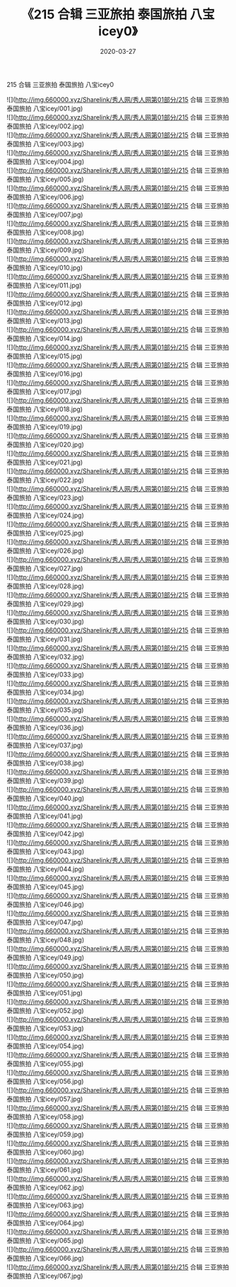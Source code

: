 ﻿---
layout: post
title:  《215 合辑 三亚旅拍 泰国旅拍 八宝icey0》
date:   2020-03-27
img: http://img.660000.xyz/Sharelink/秀人网/秀人网第01部分/215 合辑 三亚旅拍 泰国旅拍 八宝icey0/000.jpg
categories: [美女, 清纯, 唯美]
---

215 合辑 三亚旅拍 泰国旅拍 八宝icey0

  ![](http://img.660000.xyz/Sharelink/秀人网/秀人网第01部分/215 合辑 三亚旅拍 泰国旅拍 八宝icey/001.jpg) <br> ![](http://img.660000.xyz/Sharelink/秀人网/秀人网第01部分/215 合辑 三亚旅拍 泰国旅拍 八宝icey/002.jpg) <br> ![](http://img.660000.xyz/Sharelink/秀人网/秀人网第01部分/215 合辑 三亚旅拍 泰国旅拍 八宝icey/003.jpg) <br> ![](http://img.660000.xyz/Sharelink/秀人网/秀人网第01部分/215 合辑 三亚旅拍 泰国旅拍 八宝icey/004.jpg) <br> ![](http://img.660000.xyz/Sharelink/秀人网/秀人网第01部分/215 合辑 三亚旅拍 泰国旅拍 八宝icey/005.jpg) <br> ![](http://img.660000.xyz/Sharelink/秀人网/秀人网第01部分/215 合辑 三亚旅拍 泰国旅拍 八宝icey/006.jpg) <br> ![](http://img.660000.xyz/Sharelink/秀人网/秀人网第01部分/215 合辑 三亚旅拍 泰国旅拍 八宝icey/007.jpg) <br> ![](http://img.660000.xyz/Sharelink/秀人网/秀人网第01部分/215 合辑 三亚旅拍 泰国旅拍 八宝icey/008.jpg) <br> ![](http://img.660000.xyz/Sharelink/秀人网/秀人网第01部分/215 合辑 三亚旅拍 泰国旅拍 八宝icey/009.jpg) <br> ![](http://img.660000.xyz/Sharelink/秀人网/秀人网第01部分/215 合辑 三亚旅拍 泰国旅拍 八宝icey/010.jpg) <br> ![](http://img.660000.xyz/Sharelink/秀人网/秀人网第01部分/215 合辑 三亚旅拍 泰国旅拍 八宝icey/011.jpg) <br> ![](http://img.660000.xyz/Sharelink/秀人网/秀人网第01部分/215 合辑 三亚旅拍 泰国旅拍 八宝icey/012.jpg) <br> ![](http://img.660000.xyz/Sharelink/秀人网/秀人网第01部分/215 合辑 三亚旅拍 泰国旅拍 八宝icey/013.jpg) <br> ![](http://img.660000.xyz/Sharelink/秀人网/秀人网第01部分/215 合辑 三亚旅拍 泰国旅拍 八宝icey/014.jpg) <br> ![](http://img.660000.xyz/Sharelink/秀人网/秀人网第01部分/215 合辑 三亚旅拍 泰国旅拍 八宝icey/015.jpg) <br> ![](http://img.660000.xyz/Sharelink/秀人网/秀人网第01部分/215 合辑 三亚旅拍 泰国旅拍 八宝icey/016.jpg) <br> ![](http://img.660000.xyz/Sharelink/秀人网/秀人网第01部分/215 合辑 三亚旅拍 泰国旅拍 八宝icey/017.jpg) <br> ![](http://img.660000.xyz/Sharelink/秀人网/秀人网第01部分/215 合辑 三亚旅拍 泰国旅拍 八宝icey/018.jpg) <br> ![](http://img.660000.xyz/Sharelink/秀人网/秀人网第01部分/215 合辑 三亚旅拍 泰国旅拍 八宝icey/019.jpg) <br> ![](http://img.660000.xyz/Sharelink/秀人网/秀人网第01部分/215 合辑 三亚旅拍 泰国旅拍 八宝icey/020.jpg) <br> ![](http://img.660000.xyz/Sharelink/秀人网/秀人网第01部分/215 合辑 三亚旅拍 泰国旅拍 八宝icey/021.jpg) <br> ![](http://img.660000.xyz/Sharelink/秀人网/秀人网第01部分/215 合辑 三亚旅拍 泰国旅拍 八宝icey/022.jpg) <br> ![](http://img.660000.xyz/Sharelink/秀人网/秀人网第01部分/215 合辑 三亚旅拍 泰国旅拍 八宝icey/023.jpg) <br> ![](http://img.660000.xyz/Sharelink/秀人网/秀人网第01部分/215 合辑 三亚旅拍 泰国旅拍 八宝icey/024.jpg) <br> ![](http://img.660000.xyz/Sharelink/秀人网/秀人网第01部分/215 合辑 三亚旅拍 泰国旅拍 八宝icey/025.jpg) <br> ![](http://img.660000.xyz/Sharelink/秀人网/秀人网第01部分/215 合辑 三亚旅拍 泰国旅拍 八宝icey/026.jpg) <br> ![](http://img.660000.xyz/Sharelink/秀人网/秀人网第01部分/215 合辑 三亚旅拍 泰国旅拍 八宝icey/027.jpg) <br> ![](http://img.660000.xyz/Sharelink/秀人网/秀人网第01部分/215 合辑 三亚旅拍 泰国旅拍 八宝icey/028.jpg) <br> ![](http://img.660000.xyz/Sharelink/秀人网/秀人网第01部分/215 合辑 三亚旅拍 泰国旅拍 八宝icey/029.jpg) <br> ![](http://img.660000.xyz/Sharelink/秀人网/秀人网第01部分/215 合辑 三亚旅拍 泰国旅拍 八宝icey/030.jpg) <br> ![](http://img.660000.xyz/Sharelink/秀人网/秀人网第01部分/215 合辑 三亚旅拍 泰国旅拍 八宝icey/031.jpg) <br> ![](http://img.660000.xyz/Sharelink/秀人网/秀人网第01部分/215 合辑 三亚旅拍 泰国旅拍 八宝icey/032.jpg) <br> ![](http://img.660000.xyz/Sharelink/秀人网/秀人网第01部分/215 合辑 三亚旅拍 泰国旅拍 八宝icey/033.jpg) <br> ![](http://img.660000.xyz/Sharelink/秀人网/秀人网第01部分/215 合辑 三亚旅拍 泰国旅拍 八宝icey/034.jpg) <br> ![](http://img.660000.xyz/Sharelink/秀人网/秀人网第01部分/215 合辑 三亚旅拍 泰国旅拍 八宝icey/035.jpg) <br> ![](http://img.660000.xyz/Sharelink/秀人网/秀人网第01部分/215 合辑 三亚旅拍 泰国旅拍 八宝icey/036.jpg) <br> ![](http://img.660000.xyz/Sharelink/秀人网/秀人网第01部分/215 合辑 三亚旅拍 泰国旅拍 八宝icey/037.jpg) <br> ![](http://img.660000.xyz/Sharelink/秀人网/秀人网第01部分/215 合辑 三亚旅拍 泰国旅拍 八宝icey/038.jpg) <br> ![](http://img.660000.xyz/Sharelink/秀人网/秀人网第01部分/215 合辑 三亚旅拍 泰国旅拍 八宝icey/039.jpg) <br> ![](http://img.660000.xyz/Sharelink/秀人网/秀人网第01部分/215 合辑 三亚旅拍 泰国旅拍 八宝icey/040.jpg) <br> ![](http://img.660000.xyz/Sharelink/秀人网/秀人网第01部分/215 合辑 三亚旅拍 泰国旅拍 八宝icey/041.jpg) <br> ![](http://img.660000.xyz/Sharelink/秀人网/秀人网第01部分/215 合辑 三亚旅拍 泰国旅拍 八宝icey/042.jpg) <br> ![](http://img.660000.xyz/Sharelink/秀人网/秀人网第01部分/215 合辑 三亚旅拍 泰国旅拍 八宝icey/043.jpg) <br> ![](http://img.660000.xyz/Sharelink/秀人网/秀人网第01部分/215 合辑 三亚旅拍 泰国旅拍 八宝icey/044.jpg) <br> ![](http://img.660000.xyz/Sharelink/秀人网/秀人网第01部分/215 合辑 三亚旅拍 泰国旅拍 八宝icey/045.jpg) <br> ![](http://img.660000.xyz/Sharelink/秀人网/秀人网第01部分/215 合辑 三亚旅拍 泰国旅拍 八宝icey/046.jpg) <br> ![](http://img.660000.xyz/Sharelink/秀人网/秀人网第01部分/215 合辑 三亚旅拍 泰国旅拍 八宝icey/047.jpg) <br> ![](http://img.660000.xyz/Sharelink/秀人网/秀人网第01部分/215 合辑 三亚旅拍 泰国旅拍 八宝icey/048.jpg) <br> ![](http://img.660000.xyz/Sharelink/秀人网/秀人网第01部分/215 合辑 三亚旅拍 泰国旅拍 八宝icey/049.jpg) <br> ![](http://img.660000.xyz/Sharelink/秀人网/秀人网第01部分/215 合辑 三亚旅拍 泰国旅拍 八宝icey/050.jpg) <br> ![](http://img.660000.xyz/Sharelink/秀人网/秀人网第01部分/215 合辑 三亚旅拍 泰国旅拍 八宝icey/051.jpg) <br> ![](http://img.660000.xyz/Sharelink/秀人网/秀人网第01部分/215 合辑 三亚旅拍 泰国旅拍 八宝icey/052.jpg) <br> ![](http://img.660000.xyz/Sharelink/秀人网/秀人网第01部分/215 合辑 三亚旅拍 泰国旅拍 八宝icey/053.jpg) <br> ![](http://img.660000.xyz/Sharelink/秀人网/秀人网第01部分/215 合辑 三亚旅拍 泰国旅拍 八宝icey/054.jpg) <br> ![](http://img.660000.xyz/Sharelink/秀人网/秀人网第01部分/215 合辑 三亚旅拍 泰国旅拍 八宝icey/055.jpg) <br> ![](http://img.660000.xyz/Sharelink/秀人网/秀人网第01部分/215 合辑 三亚旅拍 泰国旅拍 八宝icey/056.jpg) <br> ![](http://img.660000.xyz/Sharelink/秀人网/秀人网第01部分/215 合辑 三亚旅拍 泰国旅拍 八宝icey/057.jpg) <br> ![](http://img.660000.xyz/Sharelink/秀人网/秀人网第01部分/215 合辑 三亚旅拍 泰国旅拍 八宝icey/058.jpg) <br> ![](http://img.660000.xyz/Sharelink/秀人网/秀人网第01部分/215 合辑 三亚旅拍 泰国旅拍 八宝icey/059.jpg) <br> ![](http://img.660000.xyz/Sharelink/秀人网/秀人网第01部分/215 合辑 三亚旅拍 泰国旅拍 八宝icey/060.jpg) <br> ![](http://img.660000.xyz/Sharelink/秀人网/秀人网第01部分/215 合辑 三亚旅拍 泰国旅拍 八宝icey/061.jpg) <br> ![](http://img.660000.xyz/Sharelink/秀人网/秀人网第01部分/215 合辑 三亚旅拍 泰国旅拍 八宝icey/062.jpg) <br> ![](http://img.660000.xyz/Sharelink/秀人网/秀人网第01部分/215 合辑 三亚旅拍 泰国旅拍 八宝icey/063.jpg) <br> ![](http://img.660000.xyz/Sharelink/秀人网/秀人网第01部分/215 合辑 三亚旅拍 泰国旅拍 八宝icey/064.jpg) <br> ![](http://img.660000.xyz/Sharelink/秀人网/秀人网第01部分/215 合辑 三亚旅拍 泰国旅拍 八宝icey/065.jpg) <br> ![](http://img.660000.xyz/Sharelink/秀人网/秀人网第01部分/215 合辑 三亚旅拍 泰国旅拍 八宝icey/066.jpg) <br> ![](http://img.660000.xyz/Sharelink/秀人网/秀人网第01部分/215 合辑 三亚旅拍 泰国旅拍 八宝icey/067.jpg) <br>